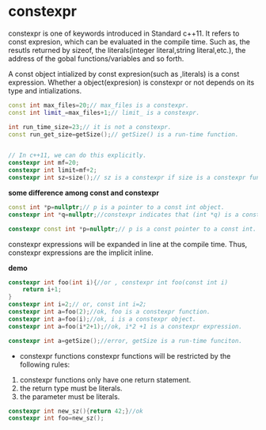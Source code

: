 #   constexpr
constexpr is one of keywords introduced in Standard c++11. It refers to const expresion, which can be evaluated in the compile time. Such as, the resutls returned by sizeof, the literals(integer literal,string literal,etc.), the address of the gobal functions/variables and so forth.

A const object intialized by const expresion(such as ,literals) is a const expression. Whether a object(expresion) is constexpr or not depends on its type and intializations.
```c++
const int max_files=20;// max_files is a constexpr.
const int limit_=max_files+1;// limit_ is a constexpr.

int run_time_size=23;// it is not a constexpr.
const run_get_size=getSize();// getSize() is a run-time function.


// In c++11, we can do this explicitly.
constexpr int mf=20;
constexpr int limit=mf+2;
constexpr int sz=size();// sz is a constexpr if size is a constexpr function.

```
**some difference among const and constexpr**
```c++
const int *p=nullptr;// p is a pointer to a const int object.
constexpr int *q=nullptr;//constexpr indicates that (int *q) is a const expresion, which means that q is a const pointer to int. The pointer q cannot change the object it points to.

constexpr const int *p=nullptr;// p is a const pointer to a const int.
```

constexpr expressions will be expanded in line at the compile time. Thus, constexpr expressions are the implicit inline.

**demo**
```c++
constexpr int foo(int i){//or , constexpr int foo(const int i)
    return i+1;
}
constexpr int i=2;// or, const int i=2;
constexpr int a=foo(2);//ok, foo is a constexpr function.
constexpr int a=foo(i);//ok, i is a constexpr object.
constexpr int a=foo(i*2+1);//ok, i*2 +1 is a constexpr expression.

constexpr int a=getSize();//error, getSize is a run-time funciton.
```
- constexpr functions
constexpr functions will be restricted by the following rules:
1. constexpr functions only have one return statement.
2. the return type must be literals.
3. the parameter must be literals.
```c++
constexpr int new_sz(){return 42;}//ok
constexpr int foo=new_sz();
```
